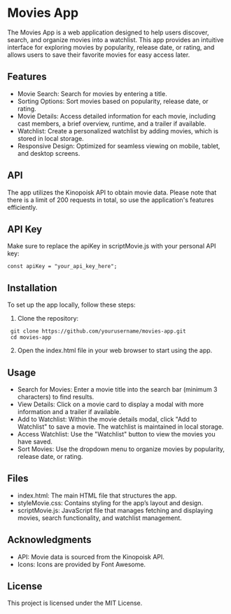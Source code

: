 # Movies App

The Movies App is a web application designed to help users discover, search, and organize movies into a watchlist. This app provides an intuitive interface for exploring movies by popularity, release date, or rating, and allows users to save their favorite movies for easy access later.

## Features

- Movie Search: Search for movies by entering a title.
- Sorting Options: Sort movies based on popularity, release date, or rating.
- Movie Details: Access detailed information for each movie, including cast members, a brief overview, runtime, and a trailer if available.
- Watchlist: Create a personalized watchlist by adding movies, which is stored in local storage.
- Responsive Design: Optimized for seamless viewing on mobile, tablet, and desktop screens.

## API

The app utilizes the Kinopoisk API to obtain movie data. Please note that there is a limit of 200 requests in total, so use the application's features efficiently.

## API Key

Make sure to replace the apiKey in scriptMovie.js with your personal API key:
```
const apiKey = "your_api_key_here";
```

## Installation

To set up the app locally, follow these steps:

1. Clone the repository:

 ```
  git clone https://github.com/yourusername/movies-app.git
  cd movies-app
 ```
   

2. Open the index.html file in your web browser to start using the app.

## Usage

- Search for Movies: Enter a movie title into the search bar (minimum 3 characters) to find results.
- View Details: Click on a movie card to display a modal with more information and a trailer if available.
- Add to Watchlist: Within the movie details modal, click "Add to Watchlist" to save a movie. The watchlist is maintained in local storage.
- Access Watchlist: Use the "Watchlist" button to view the movies you have saved.
- Sort Movies: Use the dropdown menu to organize movies by popularity, release date, or rating.

## Files

- index.html: The main HTML file that structures the app.
- styleMovie.css: Contains styling for the app’s layout and design.
- scriptMovie.js: JavaScript file that manages fetching and displaying movies, search functionality, and watchlist management.

## Acknowledgments

- API: Movie data is sourced from the Kinopoisk API.
- Icons: Icons are provided by Font Awesome.

## License

This project is licensed under the MIT License.
